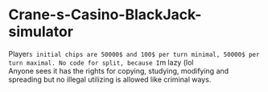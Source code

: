 # Crane-s-Casino-BlackJack-simulator
Player`s initial chips are 50000$ and 100$ per turn minimal, 50000$ per turn maximal.
No code for split, because I`m lazy (lol<br>
Anyone sees it has the rights for copying, studying, modifying and spreading but no illegal utilizing is allowed like criminal ways.
